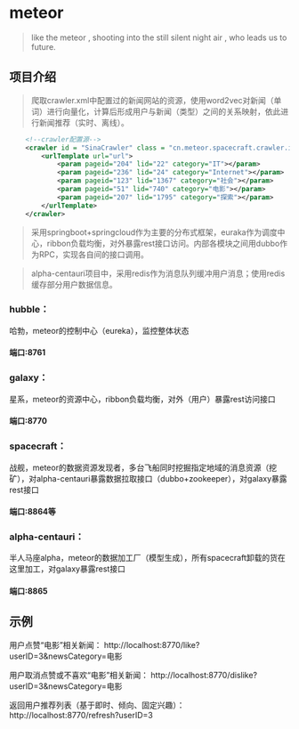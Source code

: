# meteor
> like the meteor , shooting into the still silent night air , who leads us to future.
## 项目介绍
>爬取crawler.xml中配置过的新闻网站的资源，使用word2vec对新闻（单词）进行向量化，计算后形成用户与新闻（类型）之间的关系映射，依此进行新闻推荐（实时、离线）。
```xml
    <!--crawler配置源-->
    <crawler id = "SinaCrawler" class = "cn.meteor.spacecraft.crawler.impl.SinaCrawler" >
        <urlTemplate url="url">
            <param pageid="204" lid="22" category="IT"></param>
            <param pageid="236" lid="24" category="Internet"></param>
            <param pageid="123" lid="1367" category="社会"></param>
            <param pageid="51" lid="740" category="电影"></param>
            <param pageid="207" lid="1795" category="探索"></param>
        </urlTemplate>
    </crawler>
```

>采用springboot+springcloud作为主要的分布式框架，euraka作为调度中心，ribbon负载均衡，对外暴露rest接口访问。内部各模块之间用dubbo作为RPC，实现各自间的接口调用。

>alpha-centauri项目中，采用redis作为消息队列缓冲用户消息；使用redis缓存部分用户数据信息。
### hubble：
哈勃，meteor的控制中心（eureka），监控整体状态
#### 端口:8761
### galaxy：
星系，meteor的资源中心，ribbon负载均衡，对外（用户）暴露rest访问接口
#### 端口:8770
### spacecraft：
战舰，meteor的数据资源发现者，多台飞船同时挖掘指定地域的消息资源（挖矿），对alpha-centauri暴露数据拉取接口（dubbo+zookeeper），对galaxy暴露rest接口
#### 端口:8864等
### alpha-centauri：
半人马座alpha，meteor的数据加工厂（模型生成），所有spacecraft卸载的货在这里加工，对galaxy暴露rest接口
#### 端口:8865
## 示例
用户点赞“电影”相关新闻：
http://localhost:8770/like?userID=3&newsCategory=电影

用户取消点赞或不喜欢“电影”相关新闻：
http://localhost:8770/dislike?userID=3&newsCategory=电影

返回用户推荐列表（基于即时、倾向、固定兴趣）：
http://localhost:8770/refresh?userID=3
